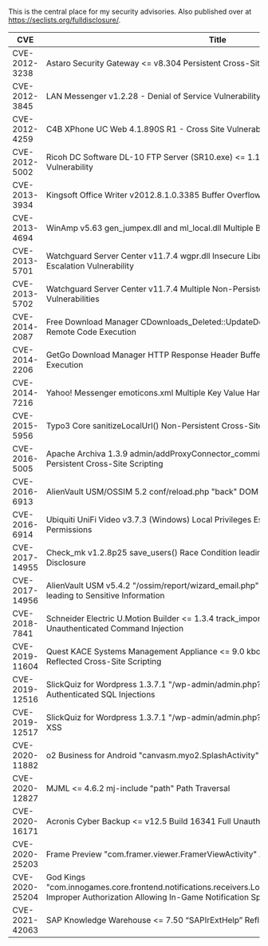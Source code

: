 This is the central place for my security advisories. Also published over at https://seclists.org/fulldisclosure/.

| CVE                                                                    | Title                                                                                                                                                            |
|------------------------------------------------------------------------|------------------------------------------------------------------------------------------------------------------------------------------------------------------|
| CVE-2012-3238                                                          | Astaro Security Gateway <= v8.304 Persistent Cross-Site Scripting Vulnerability                                                                                  |
| CVE-2012-3845                                                          | LAN Messenger v1.2.28 - Denial of Service Vulnerability                                                                                                          |
| CVE-2012-4259                                                          | C4B XPhone UC Web 4.1.890S R1 - Cross Site Vulnerability                                                                                                         |
| CVE-2012-5002                                                          | Ricoh DC Software DL-10 FTP Server (SR10.exe) <= 1.1.0.6 Remote Buffer Overflow Vulnerability                                                                    |
| CVE-2013-3934 |  Kingsoft Office Writer v2012.8.1.0.3385 Buffer Overflow                                                                                                         |
| CVE-2013-4694                                                          | WinAmp v5.63 gen_jumpex.dll and ml_local.dll Multiple Buffer Overflows                                                                                           |
| CVE-2013-5701                                                          | Watchguard Server Center v11.7.4 wgpr.dll Insecure Library Loading Local Privilege Escalation Vulnerability                                                      | 
| CVE-2013-5702                                                          | Watchguard Server Center v11.7.4 Multiple Non-Persistent Cross-Site Scripting Vulnerabilities                                                                    | 
| CVE-2014-2087                                                          | Free Download Manager CDownloads_Deleted::UpdateDownload() Buffer Overflow Remote Code Execution                                                                 |
| CVE-2014-2206                                                          | GetGo Download Manager HTTP Response Header Buffer Overflow Remote Code Execution                                                                                |
| CVE-2014-7216                                                          | Yahoo! Messenger emoticons.xml Multiple Key Value Handling Local Buffer Overflow                                                                                 |
| CVE-2015-5956                                                          | Typo3 Core sanitizeLocalUrl() Non-Persistent Cross-Site Scripting                                                                                                |
| CVE-2016-5005                                                          | Apache Archiva 1.3.9 admin/addProxyConnector_commit.action connector.sourceRepoId Persistent Cross-Site Scripting                                                |
| CVE-2016-6913                                                          | AlienVault USM/OSSIM 5.2 conf/reload.php "back" DOM-based Cross-Site Scripting                                                                                   |
| CVE-2016-6914                                                          | Ubiquiti UniFi Video v3.7.3 (Windows) Local Privileges Escalation via Insecure Directory Permissions                                                             |
| CVE-2017-14955                                                         | Check_mk v1.2.8p25 save_users() Race Condition leading to Sensitive Information Disclosure                                                                       |
| CVE-2017-14956                                                         | AlienVault USM v5.4.2 "/ossim/report/wizard_email.php" Cross-Site Request Forgery leading to Sensitive Information                                               |
| CVE-2018-7841                                                          | Schneider Electric U.Motion Builder <= 1.3.4 track_import_export.php object_id Unauthenticated Command Injection                                                 |
| CVE-2019-11604                                                         | Quest KACE Systems Management Appliance <= 9.0 kbot_service_notsoap.php METHOD Reflected Cross-Site Scripting                                                    |
| CVE-2019-12516                                                         | SlickQuiz for Wordpress 1.3.7.1 "/wp-admin/admin.php?page=slickquiz-*" Multiple Authenticated SQL Injections                                                     |
| CVE-2019-12517                                                         | SlickQuiz for Wordpress 1.3.7.1 "/wp-admin/admin.php?page=slickquiz" Multiple Stored XSS                                                                         |
| CVE-2020-11882                                                         | o2 Business for Android "canvasm.myo2.SplashActivity" <= 1.2.0 Open Redirect                                                                                     |
| CVE-2020-12827                                                         | MJML <= 4.6.2 mj-include "path" Path Traversal                                                                                                                   |
| CVE-2020-16171                                                         | Acronis Cyber Backup <= v12.5 Build 16341 Full Unauthenticated SSRF                                                                                              |
| CVE-2020-25203                                                         | Frame Preview "com.framer.viewer.FramerViewActivity" Arbitrary URL Loading                                                                                       |
| CVE-2020-25204                                                         | God Kings "com.innogames.core.frontend.notifications.receivers.LocalNotificationBroadcastReceiver" Improper Authorization Allowing In-Game Notification Spoofing |
| CVE-2021-42063                                                         | SAP Knowledge Warehouse <= 7.50 “SAPIrExtHelp” Reflected XSS                                                                                                     |